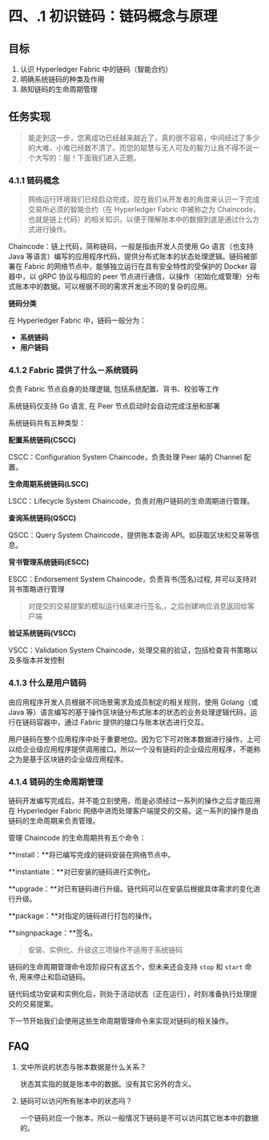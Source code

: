 # 四、.1 初识链码：链码概念与原理

## 目标

1.  认识 Hyperledger Fabric 中的链码（智能合约）
2.  明确系统链码的种类及作用
3.  熟知链码的生命周期管理

## 任务实现

> 能走到这一步，您离成功已经越来越近了，真的很不容易，中间经过了多少的大难、小难已经数不清了。而您的聪慧与无人可及的毅力让我不得不说一个大写的：服！下面我们进入正题。

### 4.1.1 链码概念

> 网络运行环境我们已经启动完成，现在我们从开发者的角度来认识一下完成交易所必须的智能合约（在 Hyperledger Fabric 中被称之为 Chaincode，也就是链上代码）的相关知识，以便于理解账本中的数据到底是通过什么方式进行操作。

Chaincode：链上代码，简称链码，一般是指由开发人员使用 Go 语言（也支持 Java 等语言）编写的应用程序代码，提供分布式账本的状态处理逻辑。链码被部署在 Fabric 的网络节点中，能够独立运行在具有安全特性的受保护的 Docker 容器中，以 gRPC 协议与相应的 peer 节点进行通信，以操作（初始化或管理）分布式账本中的数据。可以根据不同的需求开发出不同的复杂的应用。

**链码分类**

在 Hyperledger Fabric 中，链码一般分为：

*   **系统链码**
*   **用户链码**

### 4.1.2 Fabric 提供了什么－系统链码

负责 Fabric 节点自身的处理逻辑, 包括系统配置、背书、校验等工作

系统链码仅支持 Go 语言, 在 Peer 节点启动时会自动完成注册和部署

系统链码共有五种类型：

**配置系统链码(CSCC)**

CSCC：Configuration System Chaincode，负责处理 Peer 端的 Channel 配置。

**生命周期系统链码(LSCC)**

LSCC：Lifecycle System Chaincode，负责对用户链码的生命周期进行管理。

**查询系统链码(QSCC)**

QSCC：Query System Chaincode，提供账本查询 API。如获取区块和交易等信息。

**背书管理系统链码(ESCC)**

ESCC：Endorsement System Chaincode，负责背书(签名)过程, 并可以支持对背书策略进行管理

> 对提交的交易提案的模拟运行结果进行签名,，之后创建响应消息返回给客户端

**验证系统链码(VSCC)**

VSCC：Validation System Chaincode，处理交易的验证，包括检查背书策略以及多版本并发控制

### 4.1.3 什么是用户链码

由应用程序开发人员根据不同场景需求及成员制定的相关规则，使用 Golang（或 Java 等）语言编写的基于操作区块链分布式账本的状态的业务处理逻辑代码，运行在链码容器中，通过 Fabric 提供的接口与账本状态进行交互。

用户链码在整个应用程序中处于重要地位。因为它下可对账本数据进行操作，上可以给企业级应用程序提供调用接口。所以一个没有链码的企业级应用程序，不能称之为是基于区块链的企业级应用程序。

### 4.1.4 链码的生命周期管理

链码开发编写完成后，并不能立刻使用，而是必须经过一系列的操作之后才能应用在 Hyperledger Fabric 网络中进而处理客户端提交的交易。这一系列的操作是由链码的生命周期来负责管理。

管理 Chaincode 的生命周期共有五个命令：

**install：**将已编写完成的链码安装在网络节点中。

**instantiate：**对已安装的链码进行实例化。

**upgrade：**对已有链码进行升级。链代码可以在安装后根据具体需求的变化进行升级。

**package：**对指定的链码进行打包的操作。

**singnpackage：**签名。

> 安装、实例化、升级这三项操作不适用于系统链码

链码的生命周期管理命令现阶段只有这五个，但未来还会支持 `stop` 和 `start` 命令, 用来停止和启动链码。

链代码成功安装和实例化后，则处于活动状态（正在运行），时刻准备执行处理提交的交易提案。

下一节开始我们会使用这些生命周期管理命令来实现对链码的相关操作。

## FAQ

1.  文中所说的状态与账本数据是什么关系？

    状态其实指的就是账本中的数据。没有其它另外的含义。

2.  链码可以访问所有账本中的状态吗？

    一个链码对应一个账本，所以一般情况下链码是不可以访问其它账本中的数据的。